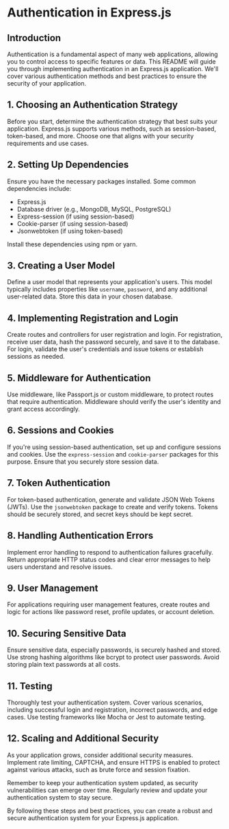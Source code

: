 # Authentication in Express.js

## Introduction

Authentication is a fundamental aspect of many web applications, allowing you to control access to specific features or data. This README will guide you through implementing authentication in an Express.js application. We'll cover various authentication methods and best practices to ensure the security of your application.

## 1. Choosing an Authentication Strategy

Before you start, determine the authentication strategy that best suits your application. Express.js supports various methods, such as session-based, token-based, and more. Choose one that aligns with your security requirements and use cases.

## 2. Setting Up Dependencies

Ensure you have the necessary packages installed. Some common dependencies include:

- Express.js
- Database driver (e.g., MongoDB, MySQL, PostgreSQL)
- Express-session (if using session-based)
- Cookie-parser (if using session-based)
- Jsonwebtoken (if using token-based)

Install these dependencies using npm or yarn.

## 3. Creating a User Model

Define a user model that represents your application's users. This model typically includes properties like `username`, `password`, and any additional user-related data. Store this data in your chosen database.

## 4. Implementing Registration and Login

Create routes and controllers for user registration and login. For registration, receive user data, hash the password securely, and save it to the database. For login, validate the user's credentials and issue tokens or establish sessions as needed.

## 5. Middleware for Authentication

Use middleware, like Passport.js or custom middleware, to protect routes that require authentication. Middleware should verify the user's identity and grant access accordingly.

## 6. Sessions and Cookies

If you're using session-based authentication, set up and configure sessions and cookies. Use the `express-session` and `cookie-parser` packages for this purpose. Ensure that you securely store session data.

## 7. Token Authentication

For token-based authentication, generate and validate JSON Web Tokens (JWTs). Use the `jsonwebtoken` package to create and verify tokens. Tokens should be securely stored, and secret keys should be kept secret.

## 8. Handling Authentication Errors

Implement error handling to respond to authentication failures gracefully. Return appropriate HTTP status codes and clear error messages to help users understand and resolve issues.

## 9. User Management

For applications requiring user management features, create routes and logic for actions like password reset, profile updates, or account deletion.

## 10. Securing Sensitive Data

Ensure sensitive data, especially passwords, is securely hashed and stored. Use strong hashing algorithms like bcrypt to protect user passwords. Avoid storing plain text passwords at all costs.

## 11. Testing

Thoroughly test your authentication system. Cover various scenarios, including successful login and registration, incorrect passwords, and edge cases. Use testing frameworks like Mocha or Jest to automate testing.

## 12. Scaling and Additional Security

As your application grows, consider additional security measures. Implement rate limiting, CAPTCHA, and ensure HTTPS is enabled to protect against various attacks, such as brute force and session fixation.

Remember to keep your authentication system updated, as security vulnerabilities can emerge over time. Regularly review and update your authentication system to stay secure.

By following these steps and best practices, you can create a robust and secure authentication system for your Express.js application.
